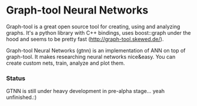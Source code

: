 Graph-tool Neural Networks
====

Graph-tool is a great open source tool for creating, using and analyzing graphs. It's a python
library with C++ bindings, uses boost::graph under the hood and seems to be pretty fast
(http://graph-tool.skewed.de/).

Graph-tool Neural Networks (gtnn) is an implementation of ANN on top of graph-tool. It makes
researching neural networks nice&easy. You can create custom nets, train, analyze and plot them.


### Status
GTNN is still under heavy development in pre-alpha stage... yeah unfinished.:)
